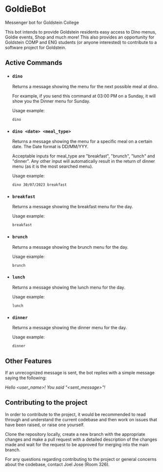 # GoldieBot
Messenger bot for Goldstein College

This bot intends to provide Goldstein residents easy access to Dino menus, Goldie events, Shop and much more! This also provides an opportunity for Goldstein COMP and ENG students (or anyone interested) to contribute to a software project for Goldstein.

## Active Commands

- ### `dino`

    Returns a message showing the menu for the next possible meal at dino.
  
    For example, if you send this command at 03:00 PM on a Sunday, it will show you the Dinner menu for Sunday.
    
    Usage example:
    ```
    dino
    ```

- ### `dino <date> <meal_type>`

    Returns a message showing the menu for a specific meal on a certain date. The Date format is DD/MM/YYY.
    
    Acceptable inputs for meal_type are "breakfast", "brunch", "lunch" and "dinner". Any other input will automatically result in the return of dinner menu (as it is the most searched menu).
    
    Usage example:
    ```
    dino 30/07/2023 breakfast
    ```

- ### `breakfast`

    Returns a message showing the breakfast menu for the day.
    
    Usage example:
    ```
    breakfast
    ```

- ### `brunch`

    Returns a message showing the brunch menu for the day.
    
    Usage example:
    ```
    brunch
    ```

- ### `lunch`

    Returns a message showing the lunch menu for the day.
    
    Usage example:
    ```
    lunch
    ```

- ### `dinner`

    Returns a message showing the dinner menu for the day.
    
    Usage example:
    ```
    dinner
    ```

## Other Features

If an unrecognized message is sent, the bot replies with a simple message saying the following:

_Hello <user_name>! You said "<sent_message>"!_

## Contributing to the project

In order to contribute to the project, it would be recommended to read through and understand the current codebase and then work on issues that have been raised, or raise one yourself.

Clone the repository locally, create a new branch with the appropriate changes and make a pull request with a detailed description of the changes made and wait for the request to be approved for merging into the main branch.

For any questions regarding contributing to the project or general concerns about the codebase, contact Joel Jose (Room 326).
